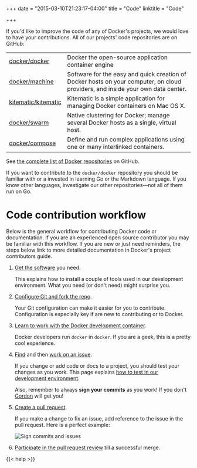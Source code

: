 +++
date = "2015-03-10T21:23:17-04:00"
title = "Code"
linktitle = "Code"

+++

If you'd like to improve the code of any of Docker's projects, we would love to
have your contributions. All of our projects' code repositories are on GitHub:

<table class="tg" >
		<col width="20%">
		<col width="80%">
		<tr>
			<td class="tg-031e"><a href="https://github.com/docker/docker" target="_blank">docker/docker</a></td>
			<td class="tg-031e">Docker the open-source application container engine</td>
		</tr>
		<tr>
			<td class="tg-031e"><a href="https://github.com/docker/machine" target="_blank">docker/machine</a></td>
			<td class="tg-031e">Software for the easy and quick creation of Docker hosts on your computer, on cloud providers, and inside your own data center.</td>
		</tr>
	<tr>
			<td class="tg-031e"><a href="https://github.com/kitematic/kitematic" target="_blank">kitematic/kitematic</a></td>
			<td class="tg-031e">Kitematic is a simple application for managing Docker containers on Mac OS X.</td>
   </tr>
</td>
		</tr>
		<tr>
			<td class="tg-031e"><a href="https://github.com/docker/swarm" target="_blank">docker/swarm</a></td>
			<td class="tg-031e">Native clustering for Docker; manage several Docker hosts as a single, virtual host.</td>
		</tr>
		<tr>
			<td class="tg-031e"><a href="https://github.com/docker/compose" target="_blank">docker/compose</a></td>
			<td class="tg-031e">Define and run complex applications using one or many interlinked containers.</td>
		</tr>
	</table>

See <a href="https://github.com/docker" target="_blank">the complete list of
Docker repositories</a> on GitHub.

If you want to contribute to the `docker/docker` repository you should be
familiar with or a invested in learning Go or the Markdown language.  If you
know other languages, investigate our
other repositories&mdash;not all of them run on Go.

# Code contribution workflow

Below is the general workflow for contributing Docker code or documentation.
If you are an experienced open source contributor you may be familiar with this
workflow. If you are new or just need reminders, the steps below link to more
detailed documentation in Docker's project contributors guide.

1. <a href="http://docs.docker.com/project/software-required/"
target="_blank">Get the software</a> you need.

	This explains how to install a couple of tools used in our development
	environment.  What you need (or don't need) might surprise you.

2. <a href="http://docs.docker.com/project/set-up-git/"
target="_blank">Configure Git and fork the repo</a>.

	Your Git configuration can make it easier for you to contribute. 
	Configuration is especially key if are new to contributing or to Docker.

3. <a href="http://docs.docker.com/project/set-up-dev-env/"
target="_blank">Learn to work with the Docker development container</a>.
	
	Docker developers run `docker` in `docker`.  If you are a geek,
	this is a pretty cool experience.
4. <a href="http://docs.docker.com/project/find-an-issue/"
target="_blank">Find</a> and then <a
href="http://docs.docker.com/project/work-issue/" target="_blank">work on an
issue</a>.

	If you change or add code or docs to a project, you should test your changes
	as you work. This page explains <a
	href="http://docs.docker.com/project/test-and-docs/" target="_blank">how to
	test in our development environment</a>.  
	
	Also, remember to always **sign your commits** as you work! If you don't <a
	href="https://twitter.com/gordontheturtle" target="_blank">Gordon</a> will get
	you!

5. <a href="http://docs.docker.com/project/create-pr/" target="_blank">Create a
pull request</a>.

	If you make a change to fix an issue, add reference to the issue in the pull
	request. Here is a perfect example:
	
	![Sign commits and issues](/images/bonus.png)
	

6. <a href="http://docs.docker.com/project/review-pr/"
target="_blank">Participate in the pull request review</a> till a successful
merge.



{{< help >}}
